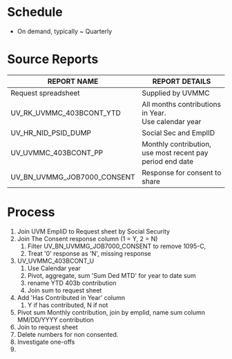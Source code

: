 # Schedule
* On demand, typically ~ Quarterly

# Source Reports
| **REPORT NAME**             | **REPORT  DETAILS**                                       |
| --------------------------- | --------------------------------------------------------- |
| Request spreadsheet         | Supplied by UVMMC                                         |
| UV_RK_UVMMC_403BCONT_YTD    | All months contributions in Year. <br>Use calendar year   |
| UV_HR_NID_PSID_DUMP         | Social Sec and EmplID                                     |
| UV_UVMMC_403BCONT_PP        | Monthly contribution, use most recent pay period end date |
| UV_BN_UVMMG_JOB7000_CONSENT | Response for consent to share                             |
# Process
1. Join UVM EmpliD to Request sheet by Social Security
2. Join The Consent response column (1 = Y, 2 = N)
	1. Filter UV_BN_UVMMG_JOB7000_CONSENT to remove 1095-C, 
	2. Treat '0' response as 'N', missing response
3. UV_UVMMC_403BCONT_U
	1. Use Calendar year
	2. Pivot, aggregate, sum 'Sum Ded MTD' for year to date sum
	3. rename  YTD 403b contribution
	4. Join sum to request sheet
4. Add 'Has Contributed in Year' column
	1. Y if has contributed, N if not
5. Pivot sum Monthly contribution, join by emplid, name sum column MM/DD/YYYY contribution
6. Join to request sheet
7. Delete numbers for non consented.
8. Investigate one-offs
9. 
